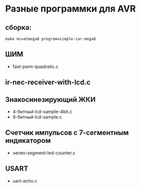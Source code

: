# Разные программки для AVR

## сборка:
    make mc=atmega8 program=simple-car-mega8

## ШИМ
- fast-pwm-quadratic.c

## ir-nec-receiver-with-lcd.c

## Знакосинезирующий ЖКИ
- 4-битный lcd-sample-4bit.c
- 8-битный lcd-sample.c

## Счетчик импульсов с 7-сегментным индикатором
- seven-segment-led-counter.c

## USART
- uart-echo.c
 
